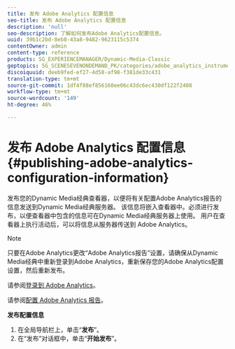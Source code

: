```yaml
---
title: 发布 Adobe Analytics 配置信息
seo-title: 发布 Adobe Analytics 配置信息
description: 'null'
seo-description: 了解如何发布Adobe Analytics配置信息。
uuid: 39b1c2bd-8eb8-43a8-9482-9623115c5374
contentOwner: admin
content-type: reference
products: SG_EXPERIENCEMANAGER/Dynamic-Media-Classic
geptopics: SG_SCENESEVENONDEMAND_PK/categories/adobe_analytics_instrumentation_kit
discoiquuid: deeb9fed-ef27-4d58-af98-f381de33c431
translation-type: tm+mt
source-git-commit: 1df4f88ef856160ee06c43dc6ec430df122f2408
workflow-type: tm+mt
source-wordcount: '149'
ht-degree: 46%

---
```



# 发布 Adobe Analytics 配置信息{#publishing-adobe-analytics-configuration-information}

发布您的Dynamic Media经典查看器，以便将有关配置Adobe Analytics报告的信息发送到Dynamic Media经典服务器。 该信息将嵌入查看器中。必须进行发布，以便查看器中包含的信息可在Dynamic Media经典服务器上使用。 用户在查看器上执行活动后，可以将信息从服务器传送到 Adobe Analytics。

>[!NOTE]
>
>只要在Adobe Analytics更改“Adobe Analytics报告”设置，请确保从Dynamic Media经典中重新登录到Adobe Analytics，重新保存您的Adobe Analytics配置设置，然后重新发布。

请参阅[登录到 Adobe Analytics](log-analytics.md#log_in_to_adobe_analytics)。

请参阅[配置 Adobe Analytics 报告](configuring-analytics-reports.md#configuring_adobe_analytics_reports)。

**发布配置信息**

1. 在全局导航栏上，单击“**发布**”。
1. 在“发布”对话框中，单击“**开始发布**”。

